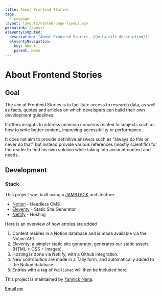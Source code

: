 ```yaml
---
title: About Frontend Stories
tags:
  - webpage
layout: layouts/nested-page-layout.njk
permalink: /about/
eleventyComputed:
  description: "About Frontend Stories. {{meta.site_description}}"
  eleventyNavigation:
    key: About
    parent: Home
---
```


# About Frontend Stories

## Goal

The aim of Frontend Stories is to facilitate access to research data, as well as facts, quotes and articles on which developers can build their own development guidelines.

It offers insights to address common concerns related to subjects such as how to write better content, improving accessibility or performance.

It does not aim to provide definitive answers such as “always do this or never do that” but instead provide various references (mostly scientific) for the reader to find his own solution while taking into account context and needs.

## Development

### Stack

This project was built using a [JAMSTACK](https://jamstack.wtf/#what-is-jamstack) architecture.

- [Notion](https://notion.so/) - Headless CMS
- [Eleventy](https://www.11ty.dev/) - Static Site Generator
- [Netlify](https://www.netlify.com/) - Hosting

Here is an overview of how entries are added

1. Content resides in a Notion database and is made available via the Notion API.
2. Eleventy, a simpler static site generator, generates our static assets (HTML + CSS + Images).
3. Hosting is done via Netlify, with a Github integration.
4. New contribution are made in a Tally form, and automatically added to the Notion database.
5. Entries with a tag of `Published` will then be included here



This project is maintained by [Yannick Nana](https://yannicknana.fr). 

<a
  data-button="outline"
  data-props="x:center"
  href="mailto:{{ meta.author.email }}?subject=[FS Contribution] {{ story.name }}">
Email me</a>
